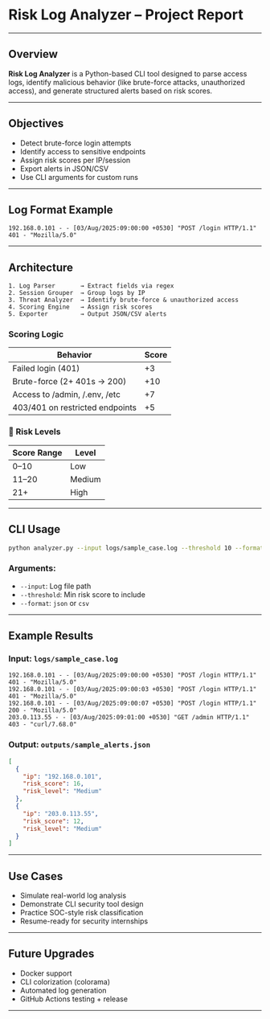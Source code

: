 # Risk Log Analyzer – Project Report

---

## Overview
**Risk Log Analyzer** is a Python-based CLI tool designed to parse access logs, identify malicious behavior (like brute-force attacks, unauthorized access), and generate structured alerts based on risk scores.

---

## Objectives
- Detect brute-force login attempts
- Identify access to sensitive endpoints
- Assign risk scores per IP/session
- Export alerts in JSON/CSV
- Use CLI arguments for custom runs

---

## Log Format Example
```log
192.168.0.101 - - [03/Aug/2025:09:00:00 +0530] "POST /login HTTP/1.1" 401 - "Mozilla/5.0"
```

---

## Architecture
```text
1. Log Parser       → Extract fields via regex
2. Session Grouper  → Group logs by IP
3. Threat Analyzer  → Identify brute-force & unauthorized access
4. Scoring Engine   → Assign risk scores
5. Exporter         → Output JSON/CSV alerts
```

### Scoring Logic
| Behavior                                | Score |
|-----------------------------------------|--------|
| Failed login (401)                      | +3     |
| Brute-force (2+ 401s → 200)             | +10    |
| Access to /admin, /.env, /etc          | +7     |
| 403/401 on restricted endpoints         | +5     |

### 🔐 Risk Levels
| Score Range | Level   |
|-------------|---------|
| 0–10        | Low     |
| 11–20       | Medium  |
| 21+         | High    |

---

## CLI Usage
```bash
python analyzer.py --input logs/sample_case.log --threshold 10 --format json
```

### Arguments:
- `--input`: Log file path
- `--threshold`: Min risk score to include
- `--format`: `json` or `csv`

---

## Example Results

### Input: `logs/sample_case.log`
```log
192.168.0.101 - - [03/Aug/2025:09:00:00 +0530] "POST /login HTTP/1.1" 401 - "Mozilla/5.0"
192.168.0.101 - - [03/Aug/2025:09:00:03 +0530] "POST /login HTTP/1.1" 401 - "Mozilla/5.0"
192.168.0.101 - - [03/Aug/2025:09:00:07 +0530] "POST /login HTTP/1.1" 200 - "Mozilla/5.0"
203.0.113.55 - - [03/Aug/2025:09:01:00 +0530] "GET /admin HTTP/1.1" 403 - "curl/7.68.0"
```

### Output: `outputs/sample_alerts.json`
```json
[
  {
    "ip": "192.168.0.101",
    "risk_score": 16,
    "risk_level": "Medium"
  },
  {
    "ip": "203.0.113.55",
    "risk_score": 12,
    "risk_level": "Medium"
  }
]
```
---

## Use Cases
- Simulate real-world log analysis
- Demonstrate CLI security tool design
- Practice SOC-style risk classification
- Resume-ready for security internships

---

## Future Upgrades
- Docker support
- CLI colorization (colorama)
- Automated log generation
- GitHub Actions testing + release

---



